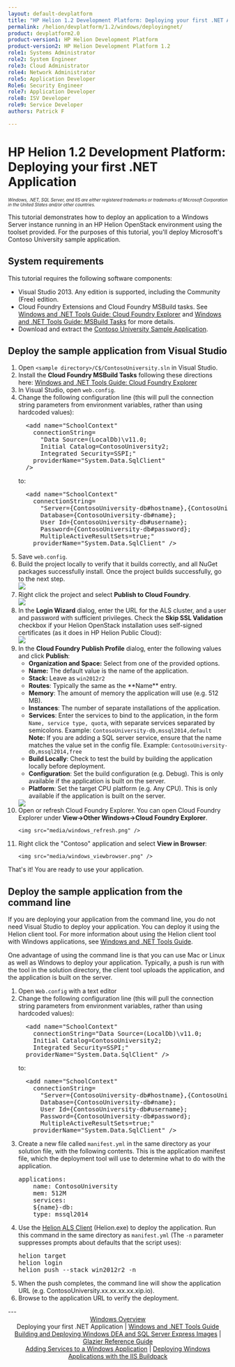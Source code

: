 ```yaml
---
layout: default-devplatform
title: "HP Helion 1.2 Development Platform: Deploying your first .NET Application"
permalink: /helion/devplatform/1.2/windows/deployingnet/
product: devplatform2.0
product-version1: HP Helion Development Platform
product-version2: HP Helion Development Platform 1.2
role1: Systems Administrator 
role2: System Engineer
role3: Cloud Administrator
role4: Network Administrator
role5: Application Developer
Role6: Security Engineer
role7: Application Developer 
role8: ISV Developer
role9: Service Developer
authors: Patrick F

---
```

<!--PUBLISH-->

# HP Helion 1.2 Development Platform: Deploying your first .NET Application 

<span style="font-size:70%">*Windows, .NET, SQL Server, and IIS are either registered trademarks or trademarks of Microsoft Corporation in the United States and/or other countries.*</span>

This tutorial demonstrates how to deploy an application to a Windows Server instance running in an HP Helion OpenStack environment using the toolset provided. For the purposes of this tutorial, you'll deploy Microsoft's Contoso University sample application.

## System requirements

This tutorial requires the following software components:

* Visual Studio 2013. Any edition is supported, including the Community (Free) edition.
* Cloud Foundry Extensions and Cloud Foundry MSBuild tasks. See <a href="/helion/devplatform/1.2/windows/tools_guide#cloudfoundryexplorer">Windows and .NET Tools Guide: Cloud Foundry Explorer</a> and <a href="/helion/devplatform/1.2/windows/tools_guide#msbuild">Windows and .NET Tools Guide: MSBuild Tasks</a> for more details. 
* Download and extract the <a href="https://code.msdn.microsoft.com/ASPNET-MVC-Application-b01a9fe8">Contoso University Sample Application</a>.

## Deploy the sample application from Visual Studio

<ol>
<li>Open <code>&lt;sample directory&gt;/C$/ContosoUniversity.sln</code> in Visual Studio.</li> 
<li>Install the <strong>Cloud Foundry MSBuild Tasks</strong> following these directions here: <a href="/helion/devplatform/1.2/windows/tools_guide#msbuild" target="blank">Windows and .NET Tools Guide: Cloud Foundry Explorer</a>
<li>In Visual Studio, open <code>web.config</code>.</li>
<li>Change the following configuration line (this will pull the connection string parameters from environment variables, rather than using hardcoded values):

<pre>
  &lt;add name="SchoolContext"
    connectionString= 
      "Data Source=(LocalDb)\v11.0; 
      Initial Catalog=ContosoUniversity2; 
      Integrated Security=SSPI;" 
    providerName="System.Data.SqlClient" 
  /&gt;
</pre>
	
to:
	
<pre>
  &lt;add name="SchoolContext" 
    connectionString=
      "Server={ContosoUniversity-db#hostname},{ContosoUniversity-db#port};
      Database={ContosoUniversity-db#name};
      User Id={ContosoUniversity-db#username};
      Password={ContosoUniversity-db#password};
      MultipleActiveResultSets=true;" 
    providerName="System.Data.SqlClient" /&gt;
</pre>
</li>
<li>Save <code>web.config</code>.</li>
<li>Build the project locally to verify that it builds correctly, and all NuGet packages successfully install. Once the project builds successfully, go to the next step.
<br/>
	<img src="media/windows_build.png"></li>
<li>Right click the project and select <strong>Publish to Cloud Foundry</strong>.
<br/>	
	<img src="media/windows_deploy_contextmenu.png">
</li> 
<li>In the <strong>Login Wizard</strong> dialog, enter the URL for the ALS cluster, and a user and password with sufficient privileges. Check the <strong>Skip SSL Validation</strong> checkbox if your Helion OpenStack installation uses self-signed certificates (as it does in HP Helion Public Cloud):<br />
<img src="media/windows_publish_credentials.png" />
 </li>
<li> In the <strong>Cloud Foundry Publish Profile</strong> dialog, enter the following values and click <strong>Publish</strong>:
<ul>
<li><strong>Organization and Space:</strong> Select from one of the provided options.</li>
<li><strong>Name:</strong> The default value is the name of the application.</li>
<li><strong>Stack:</strong> Leave as <code>win2012r2</code></li>
<li><strong>Routes</strong>: Typically the same as the **Name** entry.</li>
<li><strong>Memory</strong>: The amount of memory the application will use (e.g. 512 MB).</li>
<li><strong>Instances</strong>: The number of separate installations of the application.</li>
<li><strong>Services</strong>: Enter the services to bind to the application, in the form <code>Name, service type, quota</code>, with separate services separated by semicolons. Example: <code>ContosoUniversity-db,mssql2014,default</code>
<br />
	 <strong>Note:</strong> If you are adding a SQL server service, ensure that the name matches the value set in the config file. Example: <code>ContosoUniversity-db,mssql2014,free</code>  </li>
<li> <strong>Build Locally</strong>: Check to test the build by building the application locally before deployment.</li>
<li> <strong>Configuration</strong>: Set the build configuration (e.g. Debug). This is only available if the application is built on the server.</li>
<li> <strong>Platform</strong>: Set the target CPU platform (e.g. Any CPU). This is only available if the application is built on the server.</li>
</ul>
<img src="media/windows_deploy_cf.png" /> 
</li>

<li>Open or refresh Cloud Foundry Explorer. You can open Cloud Foundry Explorer under <strong>View-&gt;Other Windows-&gt;Cloud Foundry Explorer</strong>.
 
	<img src="media/windows_refresh.png" />
</li>
<li>Right click the "Contoso" application and select <strong>View in Browser</strong>:
 
	<img src="media/windows_viewbrowser.png" />
</li></ol>
That's it! You are ready to use your application.

## Deploy the sample application from the command line

If you are deploying your application from the command line, you do not need Visual Studio to deploy your application. You can deploy it using the Helion client tool. For more information about using the Helion client tool with Windows applications, see <a href="/helion/devplatform/preview/tools_guide">Windows and .NET Tools Guide</a>.


One advantage of using the command line is that you can use Mac or Linux as well as Windows to deploy your application. Typically, a push is run with the tool in the solution directory, the client tool uploads the application, and the application is built on the server.
<ol>
<li> Open <code>Web.config</code> with a text editor</li>
<li> Change the following configuration line (this will pull the connection string parameters from environment variables, rather than using hardcoded values):

<pre>
  &lt;add name="SchoolContext" 
    connectionString="Data Source=(LocalDb)\v11.0;
    Initial Catalog=ContosoUniversity2;
    Integrated Security=SSPI;"
  providerName="System.Data.SqlClient" /&gt;
</pre>

to:
	
<pre>
  &lt;add name="SchoolContext" 
    connectionString=
      "Server={ContosoUniversity-db#hostname},{ContosoUniversity-db#port};
      Database={ContosoUniversity-db#name};
      User Id={ContosoUniversity-db#username};
      Password={ContosoUniversity-db#password};
      MultipleActiveResultSets=true;" 
    providerName="System.Data.SqlClient" /&gt;
</pre>
</li>
<li> Create a new file called <code>manifest.yml</code> in the same directory as your solution file, with the following contents. This is the application manifest file, which the deployment tool will use to determine what to do with the application.
		
<pre>
applications:
    name: ContosoUniversity
    mem: 512M
    services:
    ${name}-db:
    type: mssql2014
</pre>
</li>
<li> Use the <a href="http://docs.hpcloud.com/helion/devplatform/1.2/windows/tools_guide/#helion">Helion ALS Client</a> (Helion.exe) to deploy the application. Run this command in the same directory as <code>manifest.yml</code> (The <code>-n</code> parameter suppresses prompts about defaults that the script uses):
<pre>helion target <cluster URL>
helion login
helion push --stack win2012r2 -n
</pre>

<li> When the push completes, the command line will show the application URL (e.g. ContosoUniversity.xx.xx.xx.xx.xip.io).
</li>
<li> Browse to the application URL to verify the deployment. </li>
</ol>
---
<div align="center"><a href="/helion/devplatform/1.2/windows/">Windows Overview</a> </div>
<div align="center"> Deploying your first .NET Application | <a href="/helion/devplatform/1.2/windows/tools_guide/">Windows and .NET Tools Guide</a> </div>
<div align="center"> <a href="/helion/devplatform/1.2/windows/building_windows/">Building and Deploying Windows DEA and SQL Server Express Images</a> | <a href="/helion/devplatform/1.2/windows/glazier/">Glazier Reference Guide</a></div>
<div align="center"><a href="/helion/devplatform/1.2/windows/adding_services/">Adding Services to a Windows Application</a> | <a href="/helion/devplatform/1.2/windows/buildpack/">Deploying Windows Applications with the IIS Buildpack</a></div>
